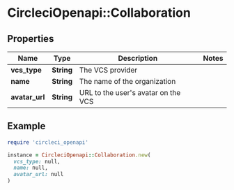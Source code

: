 # CircleciOpenapi::Collaboration

## Properties

| Name | Type | Description | Notes |
| ---- | ---- | ----------- | ----- |
| **vcs_type** | **String** | The VCS provider |  |
| **name** | **String** | The name of the organization |  |
| **avatar_url** | **String** | URL to the user&#39;s avatar on the VCS |  |

## Example

```ruby
require 'circleci_openapi'

instance = CircleciOpenapi::Collaboration.new(
  vcs_type: null,
  name: null,
  avatar_url: null
)
```

